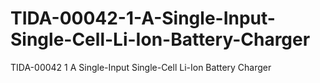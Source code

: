# TIDA-00042-1-A-Single-Input-Single-Cell-Li-Ion-Battery-Charger
TIDA-00042 1 A Single-Input Single-Cell Li-Ion Battery Charger
